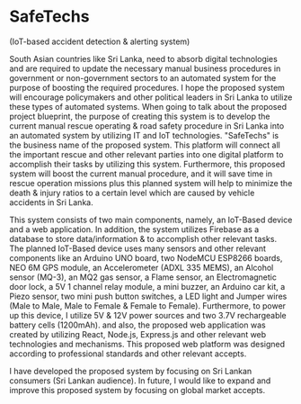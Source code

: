 

# SafeTechs
(IoT-based accident detection & alerting system)

South Asian countries like Sri Lanka, need to absorb digital technologies and are required to update the necessary manual business procedures in government or non-government sectors to an automated system for the purpose of boosting the required procedures. I hope the proposed system will encourage policymakers and other political leaders in Sri Lanka to utilize these types of automated systems. When going to talk about the proposed project blueprint, the purpose of creating this system is to develop the current manual rescue operating & road safety procedure in Sri Lanka into an automated system by utilizing IT and IoT technologies. "SafeTechs" is the business name of the proposed system. This platform will connect all the important rescue and other relevant parties into one digital platform to accomplish their tasks by utilizing this system. Furthermore, this proposed system will boost the current manual procedure, and it will save time in rescue operation missions plus this planned system will help to minimize the death & injury ratios to a certain level which are caused by vehicle accidents in Sri Lanka.

This system consists of two main components, namely, an IoT-Based device and a web application. In addition, the system utilizes Firebase as a database to store data/information & to accomplish other relevant tasks. The planned IoT-Based device uses many sensors and other relevant components like an Arduino UNO board, two NodeMCU ESP8266 boards, NEO 6M GPS module, an Accelerometer (ADXL 335 MEMS), an Alcohol sensor (MQ-3), an MQ2 gas sensor, a Flame sensor, an Electromagnetic door lock, a 5V 1 channel relay module, a mini buzzer, an Arduino car kit, a Piezo sensor, two mini push button switches, a LED light and Jumper wires  (Male to Male, Male to Female & Female to Female). Furthermore, to power up this device, I utilize 5V & 12V power sources and two 3.7V rechargeable battery cells (1200mAh). and also, the proposed web application was created by utilizing React, Node.js, Express.js and other relevant web technologies and mechanisms. This proposed web platform was designed according to professional standards and other relevant accepts.

I have developed the proposed system by focusing on Sri Lankan consumers (Sri Lankan audience). In future, I would like to expand and improve this proposed system by focusing on global market accepts.
